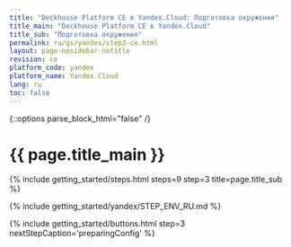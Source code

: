 ```yaml
---
title: "Deckhouse Platform CE в Yandex.Cloud: Подготовка окружения"
title_main: "Deckhouse Platform CE в Yandex.Cloud"
title_sub: "Подготовка окружения"
permalink: ru/gs/yandex/step3-ce.html
layout: page-nosidebar-notitle
revision: ce
platform_code: yandex
platform_name: Yandex.Cloud
lang: ru
toc: false
---
```


<link rel="stylesheet" type="text/css" href='{{ assets["getting-started.css"].digest_path }}' />
{::options parse_block_html="false" /}

<h1 class="docs__title">{{ page.title_main }}</h1>
{% include getting_started/steps.html steps=9 step=3 title=page.title_sub %}

{% include getting_started/yandex/STEP_ENV_RU.md %}

{% include getting_started/buttons.html step=3 nextStepCaption='preparingConfig' %}
